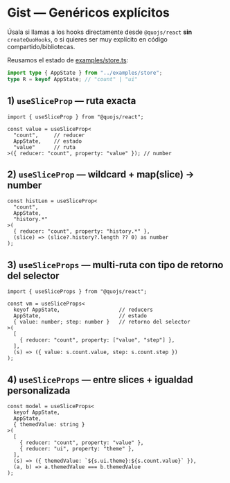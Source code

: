# Gist — Genéricos explícitos

Úsala si llamas a los hooks directamente desde `@quojs/react` **sin** `createQuoHooks`, o si quieres ser muy explícito en código compartido/bibliotecas.

Reusamos el estado de [examples/store.ts](../../examples/store.ts):

```ts
import type { AppState } from "../examples/store";
type R = keyof AppState; // "count" | "ui"
```

## 1) `useSliceProp` — ruta exacta

```tsx
import { useSliceProp } from "@quojs/react";

const value = useSliceProp<
  "count",     // reducer
  AppState,    // estado
  "value"      // ruta
>({ reducer: "count", property: "value" }); // number
```

## 2) `useSliceProp` — wildcard + map(slice) → number

```tsx
const histLen = useSliceProp<
  "count",
  AppState,
  "history.*"
>(
  { reducer: "count", property: "history.*" },
  (slice) => (slice?.history?.length ?? 0) as number
);
```

## 3) `useSliceProps` — multi‑ruta con tipo de retorno del selector

```tsx
import { useSliceProps } from "@quojs/react";

const vm = useSliceProps<
  keyof AppState,                   // reducers
  AppState,                         // estado
  { value: number; step: number }   // retorno del selector
>(
  [
    { reducer: "count", property: ["value", "step"] },
  ],
  (s) => ({ value: s.count.value, step: s.count.step })
);
```

## 4) `useSliceProps` — entre slices + igualdad personalizada

```tsx
const model = useSliceProps<
  keyof AppState,
  AppState,
  { themedValue: string }
>(
  [
    { reducer: "count", property: "value" },
    { reducer: "ui", property: "theme" },
  ],
  (s) => ({ themedValue: `${s.ui.theme}:${s.count.value}` }),
  (a, b) => a.themedValue === b.themedValue
);
```
